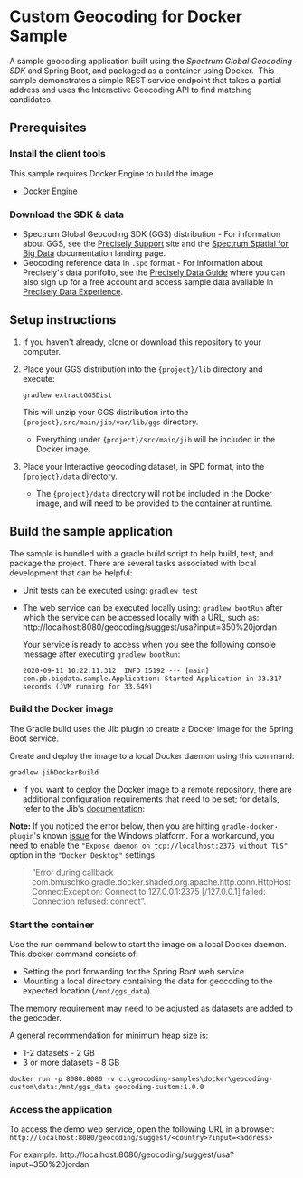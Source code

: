 # Custom Geocoding for Docker Sample

A sample geocoding application built using the *Spectrum Global Geocoding SDK* and Spring Boot, and packaged as a container using Docker.  This sample demonstrates a simple REST service endpoint that takes a partial address and uses the Interactive Geocoding API to find matching candidates.

## Prerequisites
### Install the client tools
This sample requires Docker Engine to build the image. 
   * [Docker Engine](https://docs.docker.com/engine/install/)     

### Download the SDK & data
   * Spectrum Global Geocoding SDK (GGS) distribution - For information about GGS, see the [Precisely Support](https://support.precisely.com/) site and the [Spectrum Spatial for Big Data](https://docs.precisely.com/docs/sftw/hadoop/landingpage/index.html) documentation landing page.
   * Geocoding reference data in `.spd` format -  For information about Precisely's data portfolio, see the [Precisely Data Guide](https://dataguide.precisely.com/) where you can also sign up for a free account and access sample data available in [Precisely Data Experience](https://data.precisely.com/).

## Setup instructions
1. If you haven't already, clone or download this repository to your computer.
2.  Place your GGS distribution into the `{project}/lib` directory and execute:
        
        gradlew extractGGSDist

    This will unzip your GGS distribution into the `{project}/src/main/jib/var/lib/ggs` directory.
    * Everything under `{project}/src/main/jib` will be included in the Docker image.
3. Place your Interactive geocoding dataset, in SPD format, into the `{project}/data` directory.
    * The `{project}/data` directory will not be included in the Docker image, and will need to be provided to the container at runtime.

## Build the sample application
The sample is bundled with a gradle build script to help build, test, and package the project. There are several tasks associated with local development that can be helpful:
* Unit tests can be executed using: `gradlew test`
* The web service can be executed locally using: `gradlew bootRun` after which the service can be accessed locally with a URL, such as: http://localhost:8080/geocoding/suggest/usa?input=350%20jordan 
    

  Your service is ready to access when you see the following console message after executing `gradlew bootRun`:
  ```
  2020-09-11 10:22:11.312  INFO 15192 --- [main] com.pb.bigdata.sample.Application: Started Application in 33.317 seconds (JVM running for 33.649)
  ```  
### Build the Docker image
The Gradle build uses the Jib plugin to create a Docker image for the Spring Boot service.

Create and deploy the image to a local Docker daemon using this command:
```
gradlew jibDockerBuild
```
* If you want to deploy the Docker image to a remote repository, there are additional configuration requirements that need to be set; for details, refer to the Jib's [documentation](https://github.com/GoogleContainerTools/jib/tree/master/jib-gradle-plugin#Configuration):

**Note:** If you noticed the error below, then you are hitting `gradle-docker-plugin`'s known [issue](https://github.com/bmuschko/gradle-docker-plugin/issues/769) for the Windows platform. For a workaround, you need to enable the `"Expose daemon on tcp://localhost:2375 without TLS"` option in the `"Docker Desktop"` settings.

  > “Error during callback
com.bmuschko.gradle.docker.shaded.org.apache.http.conn.HttpHostConnectException: Connect to 127.0.0.1:2375 [/127.0.0.1] failed: Connection refused: connect”.
    
### Start the container
Use the run command below to start the image on a local Docker daemon. This docker command consists of:
* Setting the port forwarding for the Spring Boot web service.
* Mounting a local directory containing the data for geocoding to the expected location (`/mnt/ggs_data`).

The memory requirement may need to be adjusted as datasets are added to the geocoder. 

A general recommendation for minimum heap size is:
   - 1-2 datasets - 2 GB
   - 3 or more datasets - 8 GB 
``` 
docker run -p 8080:8080 -v c:\geocoding-samples\docker\geocoding-custom\data:/mnt/ggs_data geocoding-custom:1.0.0
```
### Access the application
 To access the demo web service, open the following URL in a browser: 
 `http://localhost:8080/geocoding/suggest/<country>?input=<address>` 
 
For example:
    http://localhost:8080/geocoding/suggest/usa?input=350%20jordan 
 
 